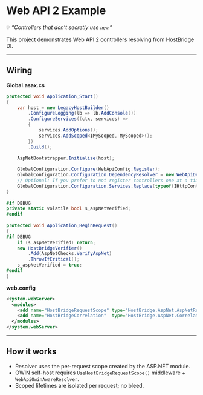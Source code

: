 ﻿[//]: # (./examples/WebApi2/README.md)

# Web API 2 Example

💡 *“Controllers that don’t secretly use `new`.”*

This project demonstrates Web API 2 controllers resolving from HostBridge DI.

---

## Wiring

**Global.asax.cs**

```csharp
protected void Application_Start()
{
    var host = new LegacyHostBuilder()
        .ConfigureLogging(lb => lb.AddConsole())
        .ConfigureServices((ctx, services) =>
        {
            services.AddOptions();
            services.AddScoped<IMyScoped, MyScoped>();
        })
        .Build();

    AspNetBootstrapper.Initialize(host);
    
    GlobalConfiguration.Configure(WebApiConfig.Register);
    GlobalConfiguration.Configuration.DependencyResolver = new WebApiDependencyResolver();
    // Optional: If you prefer to not register controllers one at a time
    GlobalConfiguration.Configuration.Services.Replace(typeof(IHttpControllerActivator), new HostBridgeControllerActivator());
}
        
#if DEBUG        
private static volatile bool s_aspNetVerified;
#endif
        
protected void Application_BeginRequest()
{
#if DEBUG
    if (s_aspNetVerified) return;
    new HostBridgeVerifier()
        .Add(AspNetChecks.VerifyAspNet)
        .ThrowIfCritical();
    s_aspNetVerified = true;
#endif 
}
```

**web.config**

```xml
<system.webServer>
  <modules>
    <add name="HostBridgeRequestScope" type="HostBridge.AspNet.AspNetRequestScopeModule" />
    <add name="HostBridgeCorrelation"  type="HostBridge.AspNet.CorrelationHttpModule" />
  </modules>
</system.webServer>
```

---

## How it works

* Resolver uses the per-request scope created by the ASP.NET module.
* OWIN self-host requires `UseHostBridgeRequestScope()` middleware + `WebApiOwinAwareResolver`.
* Scoped lifetimes are isolated per request; no bleed.